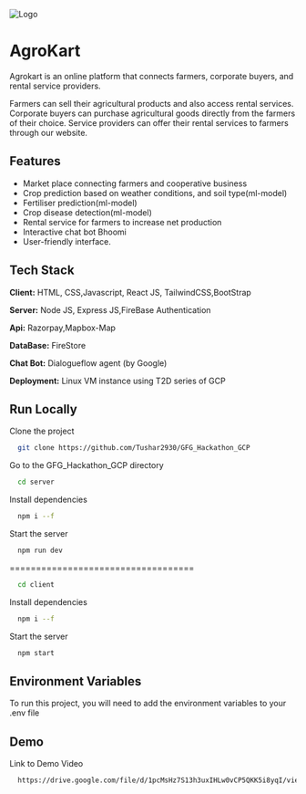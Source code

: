 
![Logo](https://github.com/Tushar2930/GFG_Hackathon_GCP/blob/main/client/src/Components/Navbar/images/Agrokart%20logo.png)

# AgroKart

Agrokart is an online platform that connects farmers, corporate buyers, and rental service providers.

Farmers can sell their agricultural products and also access rental services. Corporate buyers can purchase agricultural goods directly from the farmers of their choice. Service providers can offer their rental services to farmers through our website.

## Features
- Market place connecting farmers and cooperative business
- Crop prediction based on weather conditions, and soil type(ml-model)
- Fertiliser prediction(ml-model)
- Crop disease detection(ml-model)
- Rental service for farmers to increase net production
- Interactive chat bot Bhoomi
- User-friendly interface.



## Tech Stack

**Client:** HTML, CSS,Javascript, React JS, TailwindCSS,BootStrap

**Server:** Node JS, Express JS,FireBase Authentication

**Api:** Razorpay,Mapbox-Map

**DataBase:** FireStore

**Chat Bot:** Dialogueflow agent (by Google)

**Deployment:** Linux VM instance using T2D series of GCP
## Run Locally

Clone the project

```bash
  git clone https://github.com/Tushar2930/GFG_Hackathon_GCP
```

Go to the GFG_Hackathon_GCP directory


```bash
  cd server 
```

Install dependencies

```bash
  npm i --f
```

Start the server

```bash
  npm run dev
```
===================================

```bash
  cd client 
```

Install dependencies

```bash
  npm i --f
```

Start the server

```bash
  npm start
  ```
## Environment Variables

To run this project, you will need to add the  environment variables to your .env file



 

## Demo

Link to Demo Video
```bash
  https://drive.google.com/file/d/1pcMsHz7S13h3uxIHLw0vCP5QKK5i8yqI/view?usp=sharing
  ```
